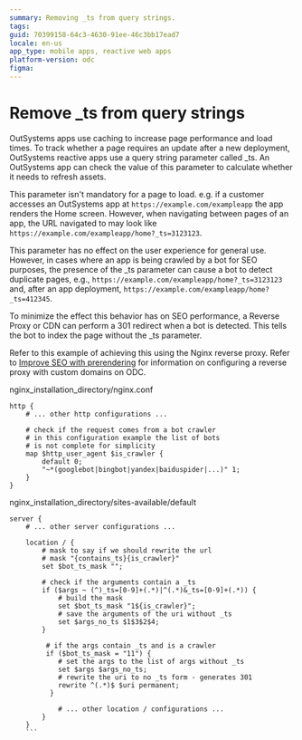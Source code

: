 ```yaml
---
summary: Removing _ts from query strings. 
tags: 
guid: 70399158-64c3-4630-91ee-46c3bb17ead7
locale: en-us
app_type: mobile apps, reactive web apps
platform-version: odc
figma: 
---
```


# Remove _ts from query strings

OutSystems apps use caching to increase page performance and load times. To track whether a page requires an update after a new deployment, OutSystems reactive apps use a query string parameter called _ts. An OutSystems app can check the value of this parameter to calculate whether it needs to refresh assets.

This parameter isn't mandatory for a page to load. e.g. if a customer accesses an OutSystems app at `https://example.com/exampleapp` the app renders the Home screen. However, when navigating between pages of an app, the URL navigated to may look like `https://example.com/exampleapp/home?_ts=3123123`.

This parameter has no effect on the user experience for general use. However, in cases where an app is being crawled by a bot for SEO purposes, the presence of the _ts parameter can cause a bot to detect duplicate pages, e.g., `https://example.com/exampleapp/home?_ts=3123123` and, after an app deployment, `https://example.com/exampleapp/home?_ts=412345`.

To minimize the effect this behavior has on SEO performance, a Reverse Proxy or CDN can perform a 301 redirect when a bot is detected. This tells the bot to index the page without the _ts parameter.

Refer to this example of achieving this using the Nginx reverse proxy. Refer to [Improve SEO with prerendering](improve-seo-prerendering.md#domain) for information on configuring a reverse proxy with custom domains on ODC.

nginx_installation_directory/nginx.conf

```
http {
    # ... other http configurations ...

    # check if the request comes from a bot crawler
    # in this configuration example the list of bots
    # is not complete for simplicity
    map $http_user_agent $is_crawler {
        default 0;
        "~*(googlebot|bingbot|yandex|baiduspider|...)" 1;
    }
}
```

nginx_installation_directory/sites-available/default

```
server {
    # ... other server configurations ...

    location / {
        # mask to say if we should rewrite the url
        # mask "{contains_ts}{is_crawler}"
        set $bot_ts_mask "";
            
        # check if the arguments contain a _ts
        if ($args ~ (^)_ts=[0-9]+(.*)|^(.*)&_ts=[0-9]+(.*)) {
            # build the mask
            set $bot_ts_mask "1${is_crawler}";
            # save the arguments of the uri without _ts
            set $args_no_ts $1$3$2$4;
        }

         # if the args contain _ts and is a crawler
         if ($bot_ts_mask = "11") {
            # set the args to the list of args without _ts
            set $args $args_no_ts;
            # rewrite the uri to no _ts form - generates 301
            rewrite ^(.*)$ $uri permanent;
          }

            # ... other location / configurations ...
        }
    }
    ```
